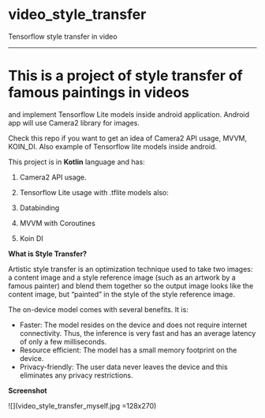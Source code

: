 # video_style_transfer
Tensorflow style transfer in video
____________________________________________________________

# This is a project of style transfer of famous paintings in videos
and implement Tensorflow Lite models inside android application.
Android app will use Camera2 library for images.

Check this repo if you want to get an idea of Camera2 API usage, MVVM, KOIN_DI. Also example of Tensorflow lite models inside android.

This project is in __Kotlin__ language and has:

1) Camera2 API usage.
2) Tensorflow Lite usage with .tflite models
also:

3) Databinding
4) MVVM with Coroutines
5) Koin DI

**What is Style Transfer?**

Artistic style transfer is an optimization technique used to take two images: a content image and a style reference image (such as an artwork by a famous painter) and blend them together so the output image looks like the content image, but “painted” in the style of the style reference image.

The on-device model comes with several benefits. It is:

- Faster: The model resides on the device and does not require internet connectivity. Thus, the inference is very fast and has an average latency of only a few milliseconds.
- Resource efficient: The model has a small memory footprint on the device.
- Privacy-friendly: The user data never leaves the device and this eliminates any privacy restrictions.


**Screenshot**

![](video_style_transfer_myself.jpg =128x270)

